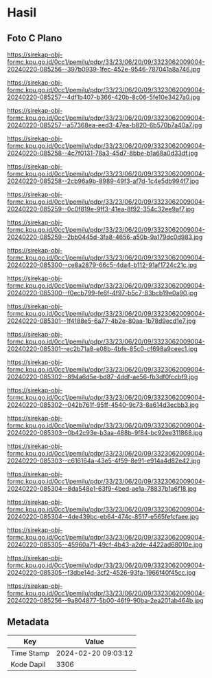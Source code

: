 # Hasil

## Foto C Plano

https://sirekap-obj-formc.kpu.go.id/0cc1/pemilu/pdpr/33/23/06/20/09/3323062009004-20240220-085256--397b0939-1fec-452e-9546-787041a8a746.jpg

https://sirekap-obj-formc.kpu.go.id/0cc1/pemilu/pdpr/33/23/06/20/09/3323062009004-20240220-085257--4df1b407-b366-420b-8c06-5fe10e3427a0.jpg

https://sirekap-obj-formc.kpu.go.id/0cc1/pemilu/pdpr/33/23/06/20/09/3323062009004-20240220-085257--a57368ea-eed3-47ea-b820-6b570b7a40a7.jpg

https://sirekap-obj-formc.kpu.go.id/0cc1/pemilu/pdpr/33/23/06/20/09/3323062009004-20240220-085258--4c7f0131-78a3-45d7-8bbe-b1a68a0d33df.jpg

https://sirekap-obj-formc.kpu.go.id/0cc1/pemilu/pdpr/33/23/06/20/09/3323062009004-20240220-085258--2cb96a9b-8989-49f3-af7d-1c4e5db994f7.jpg

https://sirekap-obj-formc.kpu.go.id/0cc1/pemilu/pdpr/33/23/06/20/09/3323062009004-20240220-085259--0c0f819e-9ff3-41ea-8f92-354c32ee9af7.jpg

https://sirekap-obj-formc.kpu.go.id/0cc1/pemilu/pdpr/33/23/06/20/09/3323062009004-20240220-085259--2bb0445d-3fa8-4656-a50b-9a179dc0d983.jpg

https://sirekap-obj-formc.kpu.go.id/0cc1/pemilu/pdpr/33/23/06/20/09/3323062009004-20240220-085300--ce8a2879-66c5-4da4-b112-91af1724c21c.jpg

https://sirekap-obj-formc.kpu.go.id/0cc1/pemilu/pdpr/33/23/06/20/09/3323062009004-20240220-085300--f0ecb799-fe6f-4f97-b5c7-83bcb19e0a90.jpg

https://sirekap-obj-formc.kpu.go.id/0cc1/pemilu/pdpr/33/23/06/20/09/3323062009004-20240220-085301--1f4188e5-6a77-4b2e-80aa-1b78d9ecd1e7.jpg

https://sirekap-obj-formc.kpu.go.id/0cc1/pemilu/pdpr/33/23/06/20/09/3323062009004-20240220-085301--ec2b71a8-e08b-4bfe-85c0-cf698a9ceec1.jpg

https://sirekap-obj-formc.kpu.go.id/0cc1/pemilu/pdpr/33/23/06/20/09/3323062009004-20240220-085302--894a6d5e-bd87-4ddf-ae56-fb3df0fccbf9.jpg

https://sirekap-obj-formc.kpu.go.id/0cc1/pemilu/pdpr/33/23/06/20/09/3323062009004-20240220-085302--042b761f-95ff-4540-9c73-8a614d3ecbb3.jpg

https://sirekap-obj-formc.kpu.go.id/0cc1/pemilu/pdpr/33/23/06/20/09/3323062009004-20240220-085303--0b42c93e-b3aa-488b-9f84-bc92ee311868.jpg

https://sirekap-obj-formc.kpu.go.id/0cc1/pemilu/pdpr/33/23/06/20/09/3323062009004-20240220-085303--c616164a-43e5-4f59-8e91-e914a4d82e42.jpg

https://sirekap-obj-formc.kpu.go.id/0cc1/pemilu/pdpr/33/23/06/20/09/3323062009004-20240220-085304--8da548e1-63f9-4bed-ae1a-78837b1a6f18.jpg

https://sirekap-obj-formc.kpu.go.id/0cc1/pemilu/pdpr/33/23/06/20/09/3323062009004-20240220-085304--4de439bc-eb64-474c-8517-e565fefcfaee.jpg

https://sirekap-obj-formc.kpu.go.id/0cc1/pemilu/pdpr/33/23/06/20/09/3323062009004-20240220-085305--45960a71-49cf-4b43-a2de-4422ad68010e.jpg

https://sirekap-obj-formc.kpu.go.id/0cc1/pemilu/pdpr/33/23/06/20/09/3323062009004-20240220-085305--f3dbe14d-3cf2-4526-93fa-1966f40f45cc.jpg

https://sirekap-obj-formc.kpu.go.id/0cc1/pemilu/pdpr/33/23/06/20/09/3323062009004-20240220-085256--9a804877-5b00-46f9-90ba-2ea201ab464b.jpg


## Metadata

| Key        | Value               |
| ---------- | ------------------- |
| Time Stamp | 2024-02-20 09:03:12 |
| Kode Dapil | 3306                |



